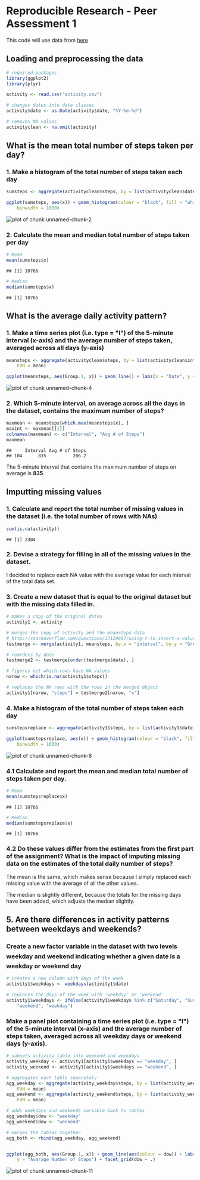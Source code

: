 Reproducible Research - Peer Assessment 1
========================================================

This code will use data from [here](https://d396qusza40orc.cloudfront.net/repdata%2Fdata%2Factivity.zip)

## Loading and preprocessing the data


```r
# required packages
library(ggplot2)
library(plyr)

activity <- read.csv("activity.csv")

# changes dates into date classes
activity$date <- as.Date(activity$date, "%Y-%m-%d")

# removes NA values
activityclean <- na.omit(activity)
```


## What is the mean total number of steps taken per day?

### 1. Make a histogram of the total number of steps taken each day


```r
sumsteps <- aggregate(activityclean$steps, by = list(activityclean$date), FUN = sum)

ggplot(sumsteps, aes(x)) + geom_histogram(colour = "black", fill = "white", 
    binwidth = 1000)
```

![plot of chunk unnamed-chunk-2](figure/unnamed-chunk-2.png) 


### 2. Calculate the mean and median total number of steps taken per day


```r
# Mean
mean(sumsteps$x)
```

```
## [1] 10766
```

```r
# Median
median(sumsteps$x)
```

```
## [1] 10765
```


## What is the average daily activity pattern?

### 1. Make a time series plot (i.e. type = "l") of the 5-minute interval (x-axis) and the average number of steps taken, averaged across all days (y-axis)


```r
meansteps <- aggregate(activityclean$steps, by = list(activityclean$interval), 
    FUN = mean)

ggplot(meansteps, aes(Group.1, x)) + geom_line() + labs(x = "Date", y = "Average Number of Steps")
```

![plot of chunk unnamed-chunk-4](figure/unnamed-chunk-4.png) 


### 2. Which 5-minute interval, on average across all the days in the dataset, contains the maximum number of steps?


```r
maxmean <- meansteps[which.max(meansteps$x), ]
maxint <- maxmean[[1]]
colnames(maxmean) <- c("Interval", "Avg # of Steps")
maxmean
```

```
##     Interval Avg # of Steps
## 104      835          206.2
```


The 5-minute interval that contains the maximum number of steps on average is **835**.

## Imputting missing values

### 1. Calculate and report the total number of missing values in the dataset (i.e. the total number of rows with NAs)


```r
sum(is.na(activity))
```

```
## [1] 2304
```


### 2. Devise a strategy for filling in all of the missing values in the dataset.

I decided to replace each NA value with the average value for each interval of the total data set.

### 3. Create a new dataset that is equal to the original dataset but with the missing data filled in.


```r
# makes a copy of the original datea
activity1 <- activity

# merges the copy of activity and the meansteps data
# http://stackoverflow.com/questions/17129667/using-r-to-insert-a-value-for-missing-data-with-a-value-from-another-data-frame/17129885#17129885
testmerge <- merge(activity1, meansteps, by.x = "interval", by.y = "Group.1")

# reorders by date
testmerge2 <- testmerge[order(testmerge$date), ]

# figures out which rows have NA values
narow <- which(is.na(activity1$steps))

# replaces the NA rows with the rows in the merged object
activity1[narow, "steps"] = testmerge2[narow, "x"]
```


### 4. Make a histogram of the total number of steps taken each day


```r
sumstepsreplace <- aggregate(activity1$steps, by = list(activity1$date), FUN = sum)

ggplot(sumstepsreplace, aes(x)) + geom_histogram(colour = "black", fill = "white", 
    binwidth = 1000)
```

![plot of chunk unnamed-chunk-8](figure/unnamed-chunk-8.png) 


### 4.1 Calculate and report the mean and median total number of steps taken per day. 


```r
# Mean
mean(sumstepsreplace$x)
```

```
## [1] 10766
```

```r
# Median
median(sumstepsreplace$x)
```

```
## [1] 10766
```


### 4.2 Do these values differ from the estimates from the first part of the assignment? What is the impact of imputing missing data on the estimates of the total daily number of steps?

The mean is the same, which makes sense because I simply replaced each missing value with the average of all the other values.

The median is slightly different, because the totals for the missing days have been added, which adjusts the median slightly.

## 5. Are there differences in activity patterns between weekdays and weekends?

### Create a new factor variable in the dataset with two levels  weekday and weekend indicating whether a given date is a weekday or weekend day

```r
# creates a new column with days of the week
activity1$weekdays <- weekdays(activity1$date)

# replaces the days of the week with 'weekday' or 'weekend'
activity1$weekdays <- ifelse(activity1$weekdays %in% c("Saturday", "Sunday"), 
    "weekend", "weekday")
```


### Make a panel plot containing a time series plot (i.e. type = "l") of the 5-minute interval (x-axis) and the average number of steps taken, averaged across all weekday days or weekend days (y-axis).

```r
# subsets activity table into weekend and weekdays
activity_weekday <- activity1[activity1$weekdays == "weekday", ]
activity_weekend <- activity1[activity1$weekdays == "weekend", ]

# aggregates each table separately
agg_weekday <- aggregate(activity_weekday$steps, by = list(activity_weekday$interval), 
    FUN = mean)
agg_weekend <- aggregate(activity_weekend$steps, by = list(activity_weekend$interval), 
    FUN = mean)

# adds weekdays and weekends variable back to tables
agg_weekday$dow <- "weekday"
agg_weekend$dow <- "weekend"

# merges the tables together
agg_both <- rbind(agg_weekday, agg_weekend)


ggplot(agg_both, aes(Group.1, x)) + geom_line(aes(colour = dow)) + labs(x = "Interval", 
    y = "Average Number of Steps") + facet_grid(dow ~ .)
```

![plot of chunk unnamed-chunk-11](figure/unnamed-chunk-11.png) 

